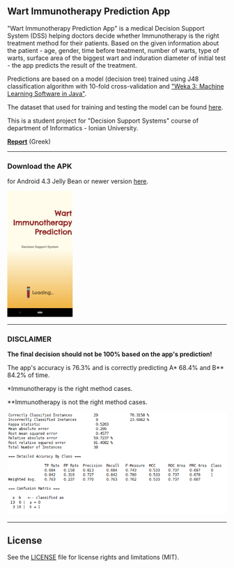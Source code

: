 ## Wart Immunotherapy Prediction App
"Wart Immunotherapy Prediction App" is a medical Decision Support System (DSS) helping doctors decide whether Immunotherapy is the right treatment method for their patients. Based on the given information about the patient - age, gender, time before treatment, number of warts, type of warts, surface area of the biggest wart and induration diameter of initial test - the app
predicts the result of the treatment.

Predictions are based on a model (decision tree) trained using J48 classification algorithm with 10-fold cross-validation and ["Weka 3: Machine Learning Software in Java"](https://www.cs.waikato.ac.nz/ml/weka/).

The dataset that used for training and testing the model can be found [here](https://archive.ics.uci.edu/ml/datasets/Immunotherapy+Dataset).

This is a student project for "Decision Support Systems" course of department of Informatics - Ionian University.

**[Report](https://github.com/p17griv/wart-immunotherapy-prediction-app/blob/master/report.pdf)** (Greek)

---

### Download the APK
for Android 4.3 Jelly Bean or newer version [here](https://github.com/p17griv/wart-immunotherapy-prediction-app/blob/master/wart_immunotherapy_prediction.apk).

![Image of the App](https://github.com/p17griv/wart-immunotherapy-prediction-app/blob/master/imgs/app_sample.png)

---

### DISCLAIMER
<b>The final decision should not be 100% based on the app's prediction!</b>

The app's accuracy is 76.3% and is correctly predicting A* 68.4% and B** 84.2% of time.

*Immunotherapy is the right method cases.

**Immunotherapy is not the right method cases.

![J48 Results](https://github.com/p17griv/wart-immunotherapy-prediction-app/blob/master/imgs/j48_balanced.png)

---
## License

See the [LICENSE](LICENSE) file for license rights and limitations (MIT).
